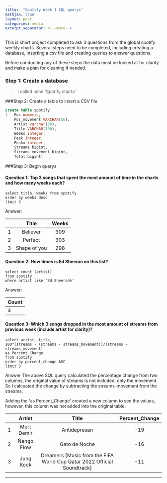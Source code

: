 ```yaml
---
title:  "Spotify Week 1 SQL querys"
mathjax: true
layout: post
categories: media
excerpt_separator: <!--more-->
---
```

This is short project completed to ask 3 questions from the global spotify weekly charts. Several steps need to be completed, including creating a database, inserting a csv file and creating queries to answer questions.

Before conducting any of these steps the data must be looked at for clarity and make a plan for cleaning if needed. 

<!--more-->

### Step 1: Create a database 
>I called mine 'Spotify charts'

###Step 2: Create a table to insert a CSV file

```sql
create table spotify 
(	Pos numeric,
	Pos_movement VARCHAR(50),
	Artist varchar(50),
	Title VARCHAR(100),
	Weeks integer,
	Peak integer,
	Peakx integer,
	Streams bigint,
	Streams_movement bigint,
	Total bigint)
``` 



###Step 3: Begin querys

#### Question 1: Top 3 songs that spent the most amount of time in the charts and how many weeks each?

```
select title, weeks from spotify
order by weeks desc 
limit 3

```
Answer: 

||Title |Weeks|
|-------|:----:|:-------:|
|1|Believer|309|
|2|Perfect|303|
|3|Shape of you| 298|

#### Question 2: How times is Ed Sheeran on this list?
```
select count (artist)
from spotify
where artist like 'Ed Sheeran%'

```


Answer: 

|Count |
|-------|
|4|

#### Question 3: Which 3 songs dropped in the most amount of streams from previous week (include artist for clarity)?

```
select artist, title, 
100*(streams - (streams - streams_movement))/(streams - streams_movement)
as Percent_Change
from spotify
order by percent_change ASC 
limit 3

```
Answer
The above SQL query calculated the percentage change from two columns, the original value of streams is not included, only the movement. So I calcuated the change by subtracting the streams-movement from the streams. 

Adding the 'as Percent_Change' created a new column to see the values, however, this column was not added into the original table. 

||Artist |Title|Percent_Change|
|-------|:----:|:----:|:-------:|
|1|Mert Demir |Antidepresan|-19|
|2|Ñengo Flow |Gato de Noche|-16|
|3|Jung Kook |Dreamers [Music from the FIFA World Cup Qatar 2022 Official Soundtrack]|-11|


--------

